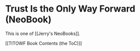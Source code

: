 # Trust Is the Only Way Forward (NeoBook)

This is one of [[Jerry's NeoBooks]]. 

[[TITOWF Book Contents (the ToC)]]  

